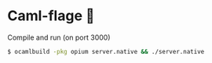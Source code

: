 # Caml-flage 🐫

Compile and run (on port 3000)
```bash
$ ocamlbuild -pkg opium server.native && ./server.native
```


